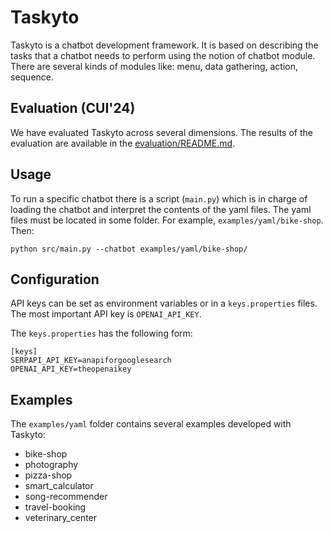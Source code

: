 # Taskyto

Taskyto is a chatbot development framework. It is based on describing the tasks that a chatbot needs to perform using the notion of chatbot module. There are several kinds of modules like: menu, data gathering, action, sequence.

## Evaluation (CUI'24)

We have evaluated Taskyto across several dimensions. The results of the evaluation are available in the [evaluation/README.md](here).

## Usage

To run a specific chatbot there is a script (`main.py`) which is in charge of loading the chatbot and interpret the contents of the yaml files. The yaml files must be located in some folder. For example, `examples/yaml/bike-shop`. Then:

```
python src/main.py --chatbot examples/yaml/bike-shop/
```

## Configuration

API keys can be set as environment variables or in a `keys.properties` files.
The most important API key is `OPENAI_API_KEY`.

The `keys.properties` has the following form:

```
[keys]
SERPAPI_API_KEY=anapiforgooglesearch
OPENAI_API_KEY=theopenaikey
```

## Examples

The `examples/yaml` folder contains several examples developed with Taskyto:

 * bike-shop
 * photography
 * pizza-shop  
 * smart_calculator  
 * song-recommender  
 * travel-booking  
 * veterinary_center

